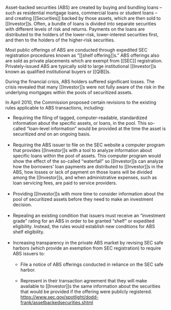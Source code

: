 Asset-backed securities (ABS) are created by buying and bundling loans – such as residential mortgage loans, commercial loans or student loans – and creating [[Securities]] backed by those assets, which are then sold to [[Investor]]s. Often, a bundle of loans is divided into separate securities with different levels of risk and returns. Payments on the loans are distributed to the holders of the lower-risk, lower-interest securities first, and then to the holders of the higher-risk securities. 

Most public offerings of ABS are conducted through expedited SEC registration procedures known as “[[shelf offering]]s.” ABS offerings also are sold as private placements which are exempt from [[SEC]] registration. Privately-issued ABS are typically sold to large institutional [[Investor]]s known as qualified institutional buyers or [[QIB]]s. 

During the financial crisis, ABS holders suffered significant losses. The crisis revealed that many [[Investor]]s were not fully aware of the risk in the underlying mortgages within the pools of securitized assets.

In April 2010, the Commission proposed certain revisions to the existing rules applicable to ABS transactions, including:

- Requiring the filing of tagged, computer-readable, standardized information about the specific assets, or loans, in the pool. This so-called “loan-level information” would be provided at the time the asset is securitized _and_ on an ongoing basis.  
     
- Requiring the ABS issuer to file on the SEC website a computer program that provides [[Investor]]s with a tool to analyze information about specific loans within the pool of assets. This computer program would show the effect of the so-called “waterfall” so [[Investor]]s can analyze how the borrowers’ loan payments are distributed to [[Investor]]s in the ABS, how losses or lack of payment on those loans will be divided among the [[Investor]]s, and when administrative expenses, such as loan servicing fees, are paid to service providers.  
     
- Providing [[Investor]]s with more time to consider information about the pool of securitized assets before they need to make an investment decision.  
     
- Repealing an existing condition that issuers must receive an “investment grade” rating for an ABS in order to be granted “shelf” or expedited eligibility. Instead, the rules would establish new conditions for ABS shelf eligibility.  
     
- Increasing transparency in the private ABS market by revising SEC safe harbors (which provide an exemption from SEC registration) to require ABS issuers to:  
       
    - File a notice of ABS offerings conducted in reliance on the SEC safe harbor.  
         
    - Represent in their transaction agreement that they will make available to [[Investor]]s the same information about the securities that would be provided if the offering were publicly registered.
https://www.sec.gov/spotlight/dodd-frank/assetbackedsecurities.shtml